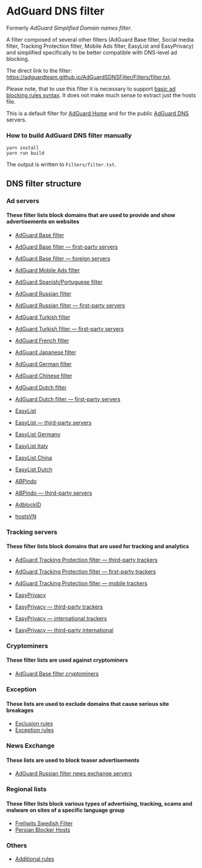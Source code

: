 # AdGuard DNS filter

Formerly *AdGuard Simplified Domain names filter*.

A filter composed of several other filters (AdGuard Base filter, Social media filter, Tracking Protection filter, Mobile Ads filter, EasyList and EasyPrivacy) and simplified specifically to be better compatible with DNS-level ad blocking.

The direct link to the filter: https://adguardteam.github.io/AdGuardSDNSFilter/Filters/filter.txt.

Please note, that to use this filter it is necessary to support [basic ad blocking rules syntax](https://kb.adguard.com/en/general/how-to-create-your-own-ad-filters). It does not make much sense to extract just the hosts file.

This is a default filter for [AdGuard Home](https://github.com/AdguardTeam/AdGuardHome) and for the public [AdGuard DNS](https://adguard.com/en/adguard-dns/overview.html) servers.

### How to build AdGuard DNS filter manually

```
yarn install
yarn run build
```

The output is written to `Filters/filter.txt`.

## DNS filter structure

### Ad servers

#### These filter lists block domains that are used to provide and show advertisements on websites

* [AdGuard Base filter](https://raw.githubusercontent.com/AdguardTeam/AdguardFilters/master/BaseFilter/sections/adservers.txt)

* [AdGuard Base filter — first-party servers](https://raw.githubusercontent.com/AdguardTeam/AdguardFilters/master/BaseFilter/sections/adservers_firstparty.txt)

* [AdGuard Base filter — foreign servers](https://raw.githubusercontent.com/AdguardTeam/AdguardFilters/master/BaseFilter/sections/foreign.txt)

* [AdGuard Mobile Ads filter](https://raw.githubusercontent.com/AdguardTeam/AdguardFilters/master/MobileFilter/sections/adservers.txt)

* [AdGuard Spanish/Portuguese filter](https://raw.githubusercontent.com/AdguardTeam/AdguardFilters/master/SpanishFilter/sections/adservers.txt)

* [AdGuard Russian filter](https://raw.githubusercontent.com/AdguardTeam/AdguardFilters/master/RussianFilter/sections/adservers.txt)

* [AdGuard Russian filter — first-party servers](https://raw.githubusercontent.com/AdguardTeam/AdguardFilters/master/RussianFilter/sections/adservers_firstparty.txt)

* [AdGuard Turkish filter](https://raw.githubusercontent.com/AdguardTeam/AdguardFilters/master/TurkishFilter/sections/adservers.txt)

* [AdGuard Turkish filter — first-party servers](https://raw.githubusercontent.com/AdguardTeam/AdguardFilters/master/TurkishFilter/sections/adservers_firstparty.txt)

* [AdGuard French filter](https://raw.githubusercontent.com/AdguardTeam/AdguardFilters/master/FrenchFilter/sections/adservers.txt)

* [AdGuard Japanese filter](https://raw.githubusercontent.com/AdguardTeam/AdguardFilters/master/JapaneseFilter/sections/adservers.txt)

* [AdGuard German filter](https://raw.githubusercontent.com/AdguardTeam/AdguardFilters/master/GermanFilter/sections/adservers.txt)

* [AdGuard Chinese filter](https://raw.githubusercontent.com/AdguardTeam/AdguardFilters/master/ChineseFilter/sections/adservers.txt)

* [AdGuard Dutch filter](https://raw.githubusercontent.com/AdguardTeam/AdguardFilters/master/DutchFilter/sections/adservers.txt)

* [AdGuard Dutch filter — first-party servers](https://raw.githubusercontent.com/AdguardTeam/AdguardFilters/master/DutchFilter/sections/adservers_firstparty.txt)

* [EasyList](https://raw.githubusercontent.com/easylist/easylist/master/easylist/easylist_adservers.txt)

* [EasyList — third-party servers](https://raw.githubusercontent.com/easylist/easylist/master/easylist/easylist_thirdparty.txt)

* [EasyList Germany](https://raw.githubusercontent.com/easylist/easylistgermany/master/easylistgermany/easylistgermany_adservers.txt)

* [EasyList Italy](https://raw.githubusercontent.com/easylist/easylistitaly/master/easylistitaly/easylistitaly_adservers.txt)

* [EasyList China](https://raw.githubusercontent.com/easylist/easylistchina/master/easylistchina.txt)

* [EasyList Dutch](https://raw.githubusercontent.com/easylist/easylistdutch/master/easylistdutch/block_third_party_server.txt)

* [ABPindo](https://raw.githubusercontent.com/ABPindo/indonesianadblockrules/master/src/advert/adservers.txt)

* [ABPindo — third-party servers](https://raw.githubusercontent.com/ABPindo/indonesianadblockrules/master/src/advert/thirdparty.txt)

* [AdblockID](https://raw.githubusercontent.com/realodix/AdBlockID/master/src/adservers.adfl)

* [hostsVN](https://raw.githubusercontent.com/bigdargon/hostsVN/master/filters/adservers.txt)

### Tracking servers

#### These filter lists block domains that are used for tracking and analytics

* [AdGuard Tracking Protection filter — third-party trackers](https://raw.githubusercontent.com/AdguardTeam/AdguardFilters/master/SpywareFilter/sections/tracking_servers.txt)

* [AdGuard Tracking Protection filter — first-party trackers](https://raw.githubusercontent.com/AdguardTeam/AdguardFilters/master/SpywareFilter/sections/tracking_servers_firstparty.txt)

* [AdGuard Tracking Protection filter — mobile trackers](https://raw.githubusercontent.com/AdguardTeam/AdguardFilters/master/SpywareFilter/sections/mobile.txt)

* [EasyPrivacy](https://raw.githubusercontent.com/easylist/easylist/master/easyprivacy/easyprivacy_trackingservers.txt)

* [EasyPrivacy — third-party trackers](https://raw.githubusercontent.com/easylist/easylist/master/easyprivacy/easyprivacy_thirdparty.txt)

* [EasyPrivacy — international trackers](https://raw.githubusercontent.com/easylist/easylist/master/easyprivacy/easyprivacy_trackingservers_international.txt)

* [EasyPrivacy — third-party international](https://raw.githubusercontent.com/easylist/easylist/master/easyprivacy/easyprivacy_thirdparty_international.txt)

### Cryptominers

#### These filter lists are used against cryptominers

* [AdGuard Base filter cryptominers](https://raw.githubusercontent.com/AdguardTeam/AdguardFilters/master/BaseFilter/sections/cryptominers.txt)

### Exception

#### These lists are used to exclude domains that cause serious site breakages

* [Exclusion rules](https://github.com/AdguardTeam/AdGuardSDNSFilter/blob/master/Filters/exclusions.txt)
* [Exception rules](https://github.com/AdguardTeam/AdGuardSDNSFilter/blob/master/Filters/exceptions.txt)

### News Exchange

#### These lists are used to block teaser advertisements

* [AdGuard Russian filter news exchange servers](https://raw.githubusercontent.com/AdguardTeam/AdguardFilters/master/RussianFilter/sections/news_exchange.txt)

### Regional lists

#### These filter lists block various types of advertising, tracking, scams and malware on sites of a specific language group

* [Frellwits Swedish Filter](https://raw.githubusercontent.com/lassekongo83/Frellwits-filter-lists/master/Frellwits-Swedish-Hosts-File.txt)
* [Persian Blocker Hosts](https://raw.githubusercontent.com/MasterKia/PersianBlocker/main/PersianBlockerHosts.txt)

### Others

* [Additional rules](https://github.com/AdguardTeam/AdGuardSDNSFilter/blob/master/Filters/rules.txt)
